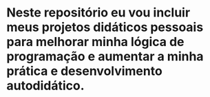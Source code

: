 # Neste repositório eu vou incluir meus projetos didáticos pessoais para melhorar minha lógica de programação e aumentar a minha prática e desenvolvimento autodidático.
